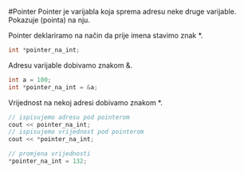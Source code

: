 #Pointer
Pointer je varijabla koja sprema adresu neke druge varijable. Pokazuje (pointa) na nju. 

Pointer deklariramo na način da prije imena stavimo znak *.
```cpp
int *pointer_na_int;
```

Adresu varijable dobivamo znakom &.
```cpp
int a = 100;
int *pointer_na_int = &a;
```

Vrijednost na nekoj adresi dobivamo znakom *.
```cpp
// ispisujemo adresu pod pointerom
cout << pointer_na_int;
// ispisujemo vrijednost pod pointerom
cout << *pointer_na_int;

// promjena vrijednosti
*pointer_na_int = 132;
```